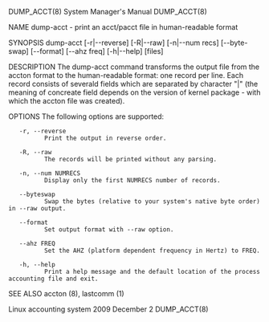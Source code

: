 DUMP_ACCT(8)                                                                               System Manager's Manual                                                                               DUMP_ACCT(8)



NAME
       dump-acct - print an acct/pacct file in human-readable format


SYNOPSIS
       dump-acct [-r|--reverse] [-R|--raw] [-n|--num recs] [--byte-swap] [--format] [--ahz freq] [-h|--help] [files]


DESCRIPTION
       The  dump-acct  command transforms the output file from the accton format to the human-readable format: one record per line.  Each record consists of severald fields which are separated by character
       "|" (the meaning of concreate field depends on the version of kernel package - with which the accton file was created).


OPTIONS
       The following options are supported:

       -r, --reverse
              Print the output in reverse order.

       -R, --raw
              The records will be printed without any parsing.

       -n, --num NUMRECS
              Display only the first NUMRECS number of records.

       --byteswap
              Swap the bytes (relative to your system's native byte order) in --raw output.

       --format
              Set output format with --raw option.

       --ahz FREQ
              Set the AHZ (platform dependent frequency in Hertz) to FREQ.

       -h, --help
              Print a help message and the default location of the process accounting file and exit.


SEE ALSO
       accton (8), lastcomm (1)




Linux accounting system                                                                        2009 December 2                                                                                   DUMP_ACCT(8)
